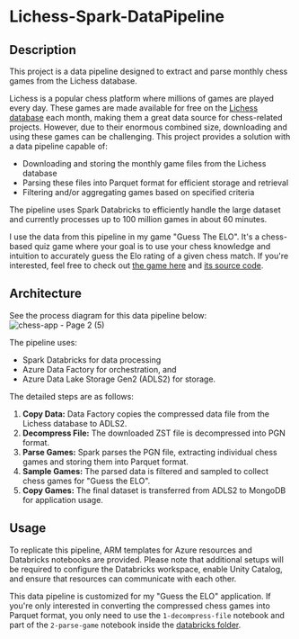 # Lichess-Spark-DataPipeline

## Description
This project is a data pipeline designed to extract and parse monthly chess games from the Lichess database.

Lichess is a popular chess platform where millions of games are played every day. These games are made available for free on the [Lichess database](https://database.lichess.org/) each month, making them a great data source for chess-related projects. However, due to their enormous combined size, downloading and using these games can be challenging. This project provides a solution with a data pipeline capable of:
- Downloading and storing the monthly game files from the Lichess database
- Parsing these files into Parquet format for efficient storage and retrieval
- Filtering and/or aggregating games based on specified criteria

The pipeline uses Spark Databricks to efficiently handle the large dataset and currently processes up to 100 million games in about 60 minutes.

I use the data from this pipeline in my game "Guess The ELO". It's a chess-based quiz game where your goal is to use your chess knowledge and intuition to accurately guess the Elo rating of a given chess match. If you're interested, feel free to check out [the game here](https://hieuimba.itch.io/guess-the-elo) and [its source code](https://github.com/hieuimba/Guess-The-ELO).

## Architecture
See the process diagram for this data pipeline below: 
![chess-app - Page 2 (5)](https://github.com/user-attachments/assets/db1211af-9701-42e1-a60c-ffeefc3eff51)

The pipeline uses:
- Spark Databricks for data processing
- Azure Data Factory for orchestration, and
- Azure Data Lake Storage Gen2 (ADLS2) for storage.

The detailed steps are as follows:
1. **Copy Data:** Data Factory copies the compressed data file from the Lichess database to ADLS2. 
2. **Decompress File:** The downloaded ZST file is decompressed into PGN format.
3. **Parse Games:** Spark parses the PGN file, extracting individual chess games and storing them into Parquet format.
4. **Sample Games:** The parsed data is filtered and sampled to collect chess games for "Guess the ELO".
5. **Copy Games:** The final dataset is transferred from ADLS2 to MongoDB for application usage.

## Usage
To replicate this pipeline, ARM templates for Azure resources and Databricks notebooks are provided. 
Please note that additional setups will be required to configure the Databricks workspace, enable Unity Catalog, and ensure that resources can communicate with each other.

This data pipeline is customized for my "Guess the ELO" application. If you're only interested in converting the compressed chess games into Parquet format, you only need to use the `1-decompress-file` notebook and part of the `2-parse-game` notebook inside the [databricks folder](https://github.com/hieuimba/Lichess-Spark-DataPipeline/tree/main/databricks).

